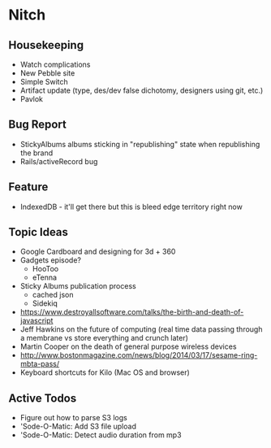 Nitch
=====

## Housekeeping

* Watch complications
* New Pebble site
* Simple Switch
* Artifact update (type, des/dev false dichotomy, designers using git, etc.)
* Pavlok

## Bug Report

* StickyAlbums albums sticking in "republishing" state when republishing the brand
* Rails/activeRecord bug

## Feature

* IndexedDB - it'll get there but this is bleed edge territory right now

## Topic Ideas

* Google Cardboard and designing for 3d + 360
* Gadgets episode?
    * HooToo
    * eTenna
* Sticky Albums publication process
    * cached json
    * Sidekiq
* https://www.destroyallsoftware.com/talks/the-birth-and-death-of-javascript
* Jeff Hawkins on the future of computing (real time data passing through a membrane vs store everything and crunch later)
* Martin Cooper on the death of general purpose wireless devices
* http://www.bostonmagazine.com/news/blog/2014/03/17/sesame-ring-mbta-pass/
* Keyboard shortcuts for Kilo (Mac OS and browser)

## Active Todos

* Figure out how to parse S3 logs
* 'Sode-O-Matic: Add S3 file upload
* 'Sode-O-Matic: Detect audio duration from mp3
